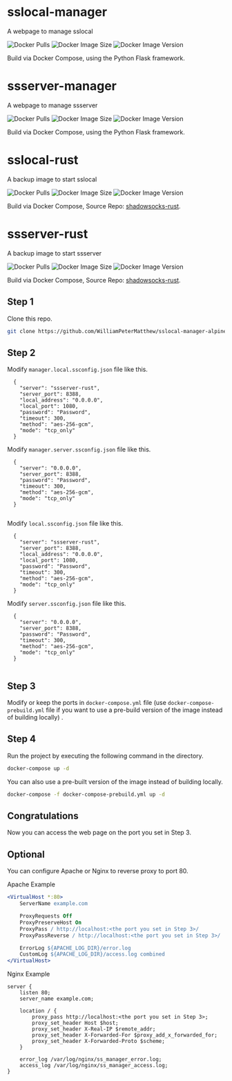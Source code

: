 # sslocal-manager
A webpage to manage sslocal

![Docker Pulls](https://img.shields.io/docker/pulls/petermatthew/sslocal-manager)
![Docker Image Size](https://img.shields.io/docker/image-size/petermatthew/sslocal-manager)
![Docker Image Version](https://img.shields.io/docker/v/petermatthew/sslocal-manager)

Build via Docker Compose, using the Python Flask framework.

# ssserver-manager
A webpage to manage ssserver

![Docker Pulls](https://img.shields.io/docker/pulls/petermatthew/ssserver-manager)
![Docker Image Size](https://img.shields.io/docker/image-size/petermatthew/ssserver-manager)
![Docker Image Version](https://img.shields.io/docker/v/petermatthew/ssserver-manager)

Build via Docker Compose, using the Python Flask framework.

# sslocal-rust
A backup image to start sslocal

![Docker Pulls](https://img.shields.io/docker/pulls/petermatthew/sslocal-rust)
![Docker Image Size](https://img.shields.io/docker/image-size/petermatthew/sslocal-rust)
![Docker Image Version](https://img.shields.io/docker/v/petermatthew/sslocal-rust)

Build via Docker Compose, Source Repo: [shadowsocks-rust](https://github.com/shadowsocks/shadowsocks-rust/).

# ssserver-rust
A backup image to start ssserver

![Docker Pulls](https://img.shields.io/docker/pulls/petermatthew/ssserver-rust)
![Docker Image Size](https://img.shields.io/docker/image-size/petermatthew/ssserver-rust)
![Docker Image Version](https://img.shields.io/docker/v/petermatthew/ssserver-rust)

Build via Docker Compose, Source Repo: [shadowsocks-rust](https://github.com/shadowsocks/shadowsocks-rust/).

## Step 1
Clone this repo.
```bash
git clone https://github.com/WilliamPeterMatthew/sslocal-manager-alpine.git -b proxy_local
```

## Step 2
Modify `manager.local.ssconfig.json` file like this.
```
  {
    "server": "ssserver-rust",
    "server_port": 8388,
    "local_address": "0.0.0.0",
    "local_port": 1080,
    "password": "Password",
    "timeout": 300,
    "method": "aes-256-gcm",
    "mode": "tcp_only"
  }

```

Modify `manager.server.ssconfig.json` file like this.
```
  {
    "server": "0.0.0.0",
    "server_port": 8388,
    "password": "Password",
    "timeout": 300,
    "method": "aes-256-gcm",
    "mode": "tcp_only"
  }


```

Modify `local.ssconfig.json` file like this.
```
  {
    "server": "ssserver-rust",
    "server_port": 8388,
    "local_address": "0.0.0.0",
    "local_port": 1080,
    "password": "Password",
    "timeout": 300,
    "method": "aes-256-gcm",
    "mode": "tcp_only"
  }

```

Modify `server.ssconfig.json` file like this.
```
  {
    "server": "0.0.0.0",
    "server_port": 8388,
    "password": "Password",
    "timeout": 300,
    "method": "aes-256-gcm",
    "mode": "tcp_only"
  }


```

## Step 3
Modify or keep the ports in `docker-compose.yml` file (use `docker-compose-prebuild.yml` file if you want to use a pre-build version of the image instead of building locally) .

## Step 4
Run the project by executing the following command in the directory.
```bash
docker-compose up -d
```

You can also use a pre-built version of the image instead of building locally.
```bash
docker-compose -f docker-compose-prebuild.yml up -d
```

## Congratulations
Now you can access the web page on the port you set in Step 3.

## Optional
You can configure Apache or Nginx to reverse proxy to port 80.

Apache Example
```apache
<VirtualHost *:80>
    ServerName example.com

    ProxyRequests Off
    ProxyPreserveHost On
    ProxyPass / http://localhost:<the port you set in Step 3>/
    ProxyPassReverse / http://localhost:<the port you set in Step 3>/

    ErrorLog ${APACHE_LOG_DIR}/error.log
    CustomLog ${APACHE_LOG_DIR}/access.log combined
</VirtualHost>
```

Nginx Example
```nginx
server {
    listen 80;
    server_name example.com;

    location / {
        proxy_pass http://localhost:<the port you set in Step 3>;
        proxy_set_header Host $host;
        proxy_set_header X-Real-IP $remote_addr;
        proxy_set_header X-Forwarded-For $proxy_add_x_forwarded_for;
        proxy_set_header X-Forwarded-Proto $scheme;
    }

    error_log /var/log/nginx/ss_manager_error.log;
    access_log /var/log/nginx/ss_manager_access.log;
}

```
